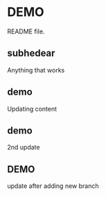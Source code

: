 # DEMO
README file.
## subhedear
Anything that works
## demo
Updating content
## demo
2nd update
## DEMO
update after adding new branch